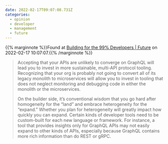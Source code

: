 ```yaml
---
date: 2022-02-17T09:07:08.731Z
categories:
  - opinion
  - developer
  - management
  - future
---
```

{{% marginnote %}}Found at [Building for the 99% Developers | Future](https://future.a16z.com/software-development-building-for-99-developers/) on 2022-02-17 10:07:07.{{% /marginnote %}}

> Accepting that your APIs are unlikely to converge on GraphQL will lead you to invest in more sustainable, multi-API protocol tooling. Recognizing that your org is probably not going to convert all of its legacy monolith to microservices will allow you to invest in tooling that does not neglect monitoring and debugging code in either the monolith or the microservices.
>
> On the builder side, it’s conventional wisdom that you go hard after homogeneity for the “land” and embrace heterogeneity for the “expand.” Whether you plan for heterogeneity will greatly impact how quickly you can expand. Certain kinds of developer tools need to be custom-built for each new language or framework. For instance, a tool that provides insights only for GraphQL APIs may not easily expand to other kinds of APIs, especially because GraphQL contains more rich information than do REST or gRPC.

